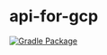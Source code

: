 ﻿# api-for-gcp
[![Gradle Package](https://github.com/Sudongk/api-for-gcp/actions/workflows/ci.yml/badge.svg)](https://github.com/Sudongk/api-for-gcp/actions/workflows/ci.yml)

